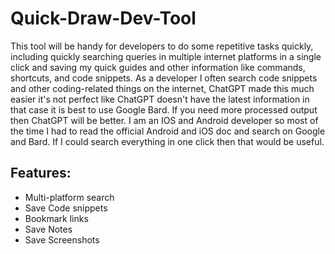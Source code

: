 # Quick-Draw-Dev-Tool
This tool will be handy for developers to do some repetitive tasks quickly, including quickly searching queries in multiple internet platforms in a single click and saving my quick guides and other information like commands, shortcuts, and code snippets.
As a developer I often search code snippets and other coding-related things on the internet, ChatGPT made this much easier it's not perfect like ChatGPT doesn't have the latest information in that case it is best to use Google Bard. If you need more processed output then ChatGPT will be better. I am an IOS and Android developer so most of the time I had to read the official Android and iOS doc and search on Google and Bard. If I could search everything in one click then that would be useful.

## Features:
- Multi-platform search
- Save Code snippets
- Bookmark links
- Save Notes
- Save Screenshots
  
